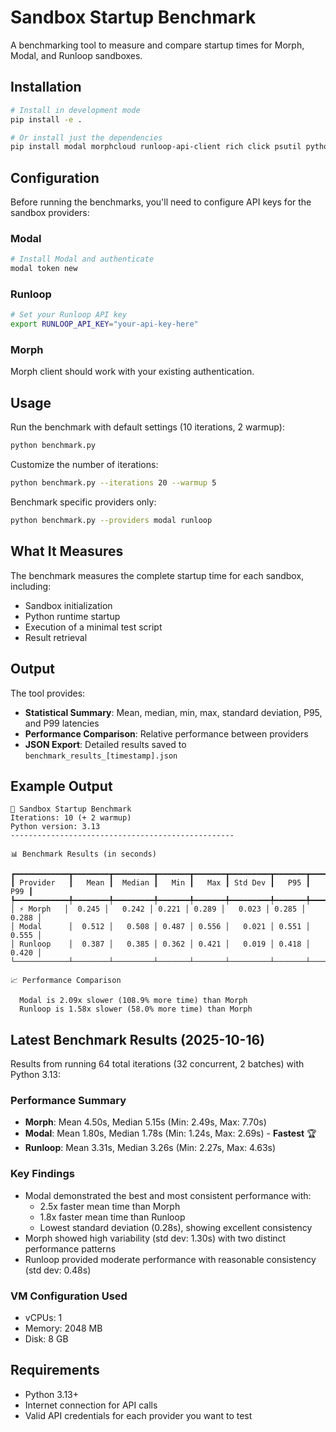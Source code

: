 # Sandbox Startup Benchmark

A benchmarking tool to measure and compare startup times for Morph, Modal, and Runloop sandboxes.

## Installation

```bash
# Install in development mode
pip install -e .

# Or install just the dependencies
pip install modal morphcloud runloop-api-client rich click psutil python-dotenv
```

## Configuration

Before running the benchmarks, you'll need to configure API keys for the sandbox providers:

### Modal
```bash
# Install Modal and authenticate
modal token new
```

### Runloop
```bash
# Set your Runloop API key
export RUNLOOP_API_KEY="your-api-key-here"
```

### Morph
Morph client should work with your existing authentication.

## Usage

Run the benchmark with default settings (10 iterations, 2 warmup):
```bash
python benchmark.py
```

Customize the number of iterations:
```bash
python benchmark.py --iterations 20 --warmup 5
```

Benchmark specific providers only:
```bash
python benchmark.py --providers modal runloop
```

## What It Measures

The benchmark measures the complete startup time for each sandbox, including:
- Sandbox initialization
- Python runtime startup
- Execution of a minimal test script
- Result retrieval

## Output

The tool provides:
- **Statistical Summary**: Mean, median, min, max, standard deviation, P95, and P99 latencies
- **Performance Comparison**: Relative performance between providers
- **JSON Export**: Detailed results saved to `benchmark_results_[timestamp].json`

## Example Output

```
🚀 Sandbox Startup Benchmark
Iterations: 10 (+ 2 warmup)
Python version: 3.13
--------------------------------------------------

📊 Benchmark Results (in seconds)

┏━━━━━━━━━━━━┳━━━━━━━━┳━━━━━━━━━┳━━━━━━━┳━━━━━━━┳━━━━━━━━━┳━━━━━━━┳━━━━━━━┓
┃ Provider   ┃   Mean ┃  Median ┃   Min ┃   Max ┃ Std Dev ┃   P95 ┃   P99 ┃
┡━━━━━━━━━━━━╇━━━━━━━━╇━━━━━━━━━╇━━━━━━━╇━━━━━━━╇━━━━━━━━━╇━━━━━━━╇━━━━━━━┩
│ ⚡ Morph   │  0.245 │   0.242 │ 0.221 │ 0.289 │   0.023 │ 0.285 │ 0.288 │
│ Modal      │  0.512 │   0.508 │ 0.487 │ 0.556 │   0.021 │ 0.551 │ 0.555 │
│ Runloop    │  0.387 │   0.385 │ 0.362 │ 0.421 │   0.019 │ 0.418 │ 0.420 │
└────────────┴────────┴─────────┴───────┴───────┴─────────┴───────┴───────┘

📈 Performance Comparison

  Modal is 2.09x slower (108.9% more time) than Morph
  Runloop is 1.58x slower (58.0% more time) than Morph
```

## Latest Benchmark Results (2025-10-16)

Results from running 64 total iterations (32 concurrent, 2 batches) with Python 3.13:

### Performance Summary
- **Morph**: Mean 4.50s, Median 5.15s (Min: 2.49s, Max: 7.70s)
- **Modal**: Mean 1.80s, Median 1.78s (Min: 1.24s, Max: 2.69s) - **Fastest** 🏆
- **Runloop**: Mean 3.31s, Median 3.26s (Min: 2.27s, Max: 4.63s)

### Key Findings
- Modal demonstrated the best and most consistent performance with:
  - 2.5x faster mean time than Morph
  - 1.8x faster mean time than Runloop
  - Lowest standard deviation (0.28s), showing excellent consistency
- Morph showed high variability (std dev: 1.30s) with two distinct performance patterns
- Runloop provided moderate performance with reasonable consistency (std dev: 0.48s)

### VM Configuration Used
- vCPUs: 1
- Memory: 2048 MB
- Disk: 8 GB

## Requirements

- Python 3.13+
- Internet connection for API calls
- Valid API credentials for each provider you want to test
